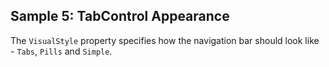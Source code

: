 ## Sample 5: TabControl Appearance

<!-- TODO: EnableAnimation -->
<!-- TODO: IsFilled and IsJustified -->

The `VisualStyle` property specifies how the navigation bar should look like - `Tabs`, `Pills` and `Simple`.

<!-- The `IsFilled` property defines whether the navigation bar takes all available horizontal space. 

The `IsJustified` property defines whether the navigation items should have equal width. -->
